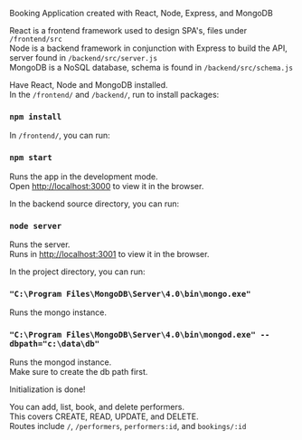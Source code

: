 Booking Application created with React, Node, Express, and MongoDB 

React is a frontend framework used to design SPA's, files under `/frontend/src` <br>
Node is a backend framework in conjunction with Express to build the API, server found in `/backend/src/server.js` <br>
MongoDB is a NoSQL database, schema is found in `/backend/src/schema.js`

Have React, Node and MongoDB installed. <br>
In the `/frontend/` and `/backend/`, run to install packages:

### `npm install`

In `/frontend/`, you can run:

### `npm start`

Runs the app in the development mode.<br>
Open [http://localhost:3000](http://localhost:3000) to view it in the browser.

In the backend source directory, you can run:
### `node server`

Runs the server. <br>
Runs in [http://localhost:3001](http://localhost:3001) to view it in the browser.

In the project directory, you can run:

### `"C:\Program Files\MongoDB\Server\4.0\bin\mongo.exe"`

Runs the mongo instance. <br>

### `"C:\Program Files\MongoDB\Server\4.0\bin\mongod.exe" --dbpath="c:\data\db"`

Runs the mongod instance. <br>
Make sure to create the db path first.

Initialization is done! <br>

You can add, list, book, and delete performers.<br>
This covers CREATE, READ, UPDATE, and DELETE. <br>
Routes include `/`, `/performers`, `performers:id`, and `bookings/:id`
